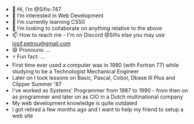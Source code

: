 - 👋 Hi, I’m @Sifis-747
- 👀 I’m interested in Web Development
- 🌱 I’m currently learning CS50
- 💞️ I’m looking to collaborate on anything relative to the above
- 📫 How to reach me - I'm on Discord @Sifis else you may use iosif.petrou@gmail.com
- 😄 Pronouns: ...
- ⚡ Fun fact: ...
- First time ever used a computer was in 1980 (with Fortran 77) while studying to be a Technologist Mechanical Engineer
- Later on I took lessons on Basic, Pascal, Cobol, Dbase III Plus and Clipper Summer '87
- I've worked as Systems' Programmer from 1987 to 1990 - from then on as programmer and later on as CIO in a Dutch multinational company
- My web development knowledge is quite outdated
- I got retired a few months ago and I want to help my friend to setup a web site
<!---
Sifis-747/Sifis-747 is a ✨ special ✨ repository because its `README.md` (this file) appears on your GitHub profile.
You can click the Preview link to take a look at your changes.
--->
